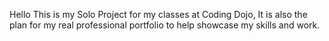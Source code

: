 Hello
This is my Solo Project for my classes at Coding Dojo, It is also the plan for my real professional portfolio to help showcase my skills and work. 